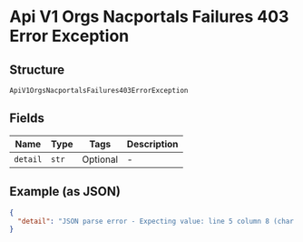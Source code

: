 
# Api V1 Orgs Nacportals Failures 403 Error Exception

## Structure

`ApiV1OrgsNacportalsFailures403ErrorException`

## Fields

| Name | Type | Tags | Description |
|  --- | --- | --- | --- |
| `detail` | `str` | Optional | - |

## Example (as JSON)

```json
{
  "detail": "JSON parse error - Expecting value: line 5 column 8 (char 56)"
}
```

